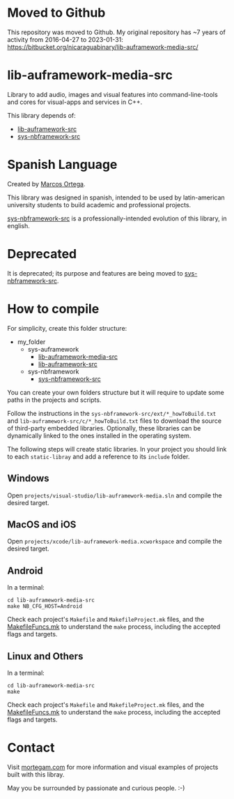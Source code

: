 # Moved to Github

This repository was moved to Github. My original repository has ~7 years of activity from 2016-04-27 to 2023-01-31: https://bitbucket.org/nicaraguabinary/lib-auframework-media-src/

# lib-auframework-media-src

Library to add audio, images and visual features into command-line-tools and cores for visual-apps and services in C++.

This library depends of:

- [lib-auframework-src](https://github.com/marcosjom/lib-auframework-src)
- [sys-nbframework-src](https://github.com/marcosjom/sys-nbframework-src)

# Spanish Language

Created by [Marcos Ortega](https://mortegam.com/).

This library was designed in spanish, intended to be used by latin-american university students to build academic and professional projects.

[sys-nbframework-src](https://github.com/marcosjom/sys-nbframework-src) is a professionally-intended evolution of this library, in english.

# Deprecated

It is deprecated; its purpose and features are being moved to [sys-nbframework-src](https://github.com/marcosjom/sys-nbframework-src).

# How to compile

For simplicity, create this folder structure:

- my_folder
   - sys-auframework<br/>
      - [lib-auframework-media-src](https://github.com/marcosjom/lib-auframework-media-src)<br/>
      - [lib-auframework-src](https://github.com/marcosjom/lib-auframework-src)<br/>
   - sys-nbframework<br/>
      - [sys-nbframework-src](https://github.com/marcosjom/sys-nbframework-src)<br/>

You can create your own folders structure but it will require to update some paths in the projects and scripts.

Follow the instructions in the `sys-nbframework-src/ext/*_howToBuild.txt` and `lib-auframework-src/c/*_howToBuild.txt` files to download the source of third-party embedded libraries. Optionally, these libraries can be dynamically linked to the ones installed in the operating system.

The following steps will create static libraries. In your project you should link to each `static-libray` and add a reference to its `include` folder.

## Windows

Open `projects/visual-studio/lib-auframework-media.sln` and compile the desired target.

## MacOS and iOS

Open `projects/xcode/lib-auframework-media.xcworkspace` and compile the desired target.

## Android

In a terminal:

```
cd lib-auframework-media-src
make NB_CFG_HOST=Android
```

Check each project's `Makefile` and `MakefileProject.mk` files, and the [MakefileFuncs.mk](https://github.com/marcosjom/makefile-like-IDE) to understand the `make` process, including the accepted flags and targets. 

## Linux and Others

In a terminal:

```
cd lib-auframework-media-src
make
```

Check each project's `Makefile` and `MakefileProject.mk` files, and the [MakefileFuncs.mk](https://github.com/marcosjom/makefile-like-IDE) to understand the `make` process, including the accepted flags and targets.

# Contact

Visit [mortegam.com](https://mortegam.com/) for more information and visual examples of projects built with this libray.

May you be surrounded by passionate and curious people. :-)

